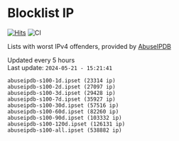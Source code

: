 # Blocklist IP

[![Hits](https://hits.seeyoufarm.com/api/count/incr/badge.svg?url=https%3A%2F%2Fgithub.com%2Fborestad%2Fblocklist-ip%2F&count_bg=%2379C83D&title_bg=%23555555&icon=&icon_color=%23E7E7E7&title=hits&edge_flat=false)](https://hits.seeyoufarm.com)  ![CI](https://img.shields.io/github/workflow/status/borestad/blocklist-ip/CI?style=flat-square)

Lists with worst IPv4 offenders, provided by [AbuseIPDB](https://www.abuseipdb.com/)

<!-- FOOTER-PLACEHOLDER -->
Updated every 5 hours<br>
Last update: `2024-05-21 - 15:21:41`
```
abuseipdb-s100-1d.ipset (23314 ip)
abuseipdb-s100-2d.ipset (27097 ip)
abuseipdb-s100-3d.ipset (29428 ip)
abuseipdb-s100-7d.ipset (35927 ip)
abuseipdb-s100-30d.ipset (57516 ip)
abuseipdb-s100-60d.ipset (82260 ip)
abuseipdb-s100-90d.ipset (103332 ip)
abuseipdb-s100-120d.ipset (126131 ip)
abuseipdb-s100-all.ipset (538882 ip)
```
